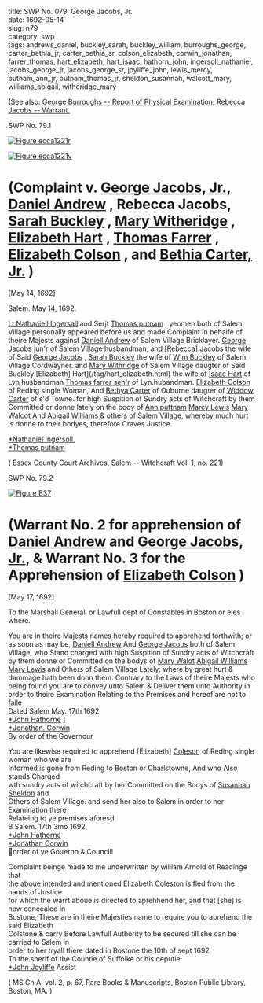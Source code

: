 title: SWP No. 079: George Jacobs, Jr.  
date: 1692-05-14  
slug: n79  
category: swp  
tags: andrews_daniel, buckley_sarah, buckley_william, burroughs_george, carter_bethia_jr, carter_bethia_sr, colson_elizabeth, corwin_jonathan, farrer_thomas, hart_elizabeth, hart_isaac, hathorn_john, ingersoll_nathaniel, jacobs_george_jr, jacobs_george_sr, joyliffe_john, lewis_mercy, putnam_ann_jr, putnam_thomas_jr, sheldon_susannah, walcott_mary, williams_abigail, witheridge_mary




(See also: [George Burroughs -- Report of Physical Examination;](/n22.html#n22.11) [Rebecca Jacobs -- Warrant.](/n81.html#n81.1)

<div markdown class="doc" id="n79.1">

<div class="doc_id">SWP No. 79.1</div>


<span markdown class="figure">[![Figure ecca1221r](archives/ecca/thumb/ecca1221r.jpg)](archives/ecca/large/ecca1221r.jpg)</span>

<span markdown class="figure">[![Figure ecca1221v](archives/ecca/thumb/ecca1221v.jpg)](archives/ecca/large/ecca1221v.jpg)</span>

# (Complaint v. [George Jacobs, Jr.](/tag/jacobs_george_jr.html), [Daniel Andrew](/tag/andrews_daniel.html) , Rebecca Jacobs, [Sarah Buckley](/tag/buckley_sarah.html) , [Mary Witheridge](/tag/witheridge_mary.html) , [Elizabeth Hart](/tag/hart_elizabeth.html) , [Thomas Farrer](/tag/farrer_thomas.html) , [Elizabeth Colson](/tag/colson_elizabeth.html) , and [Bethia Carter, Jr.](/tag/carter_bethia_jr.html) )

[May 14, 1692]

Salem.  May 14, 1692. 

[Lt Nathaniell Ingersall](/tag/ingersoll_nathaniel.html) and Serjt [Thomas putnam](/tag/putnam_thomas_jr.html) , yeomen both of Salem Village personally appeared before us and made Complaint in behalfe of theire Majests against [Daniell Andrew](/tag/andrews_daniel.html) of Salem Village Bricklayer. [George Jacobs](/tag/jacobs_george_sr.html) jun'r of Salem Village husbandman, and [Rebecca] Jacobs  the wife of Said [George Jacobs](/tag/jacobs_george_jr.html) , [Sarah Buckley](/tag/buckley_sarah.html) the wife of [W'm Buckley](/tag/buckley_william.html) of Salem Village Cordwayner. and [Mary Withridge](/tag/witheridge_mary.html) of Salem Village daugter of Said Buckley [Elizabeth] Hart](/tag/hart_elizabeth.html) the wife of [Isaac Hart](/tag/hart_isaac.html) of Lyn husbandman [Thomas farrer sen'r](/tag/farrer_thomas.html) of Lyn.hubandman. [Elizabeth Colson](/tag/colson_elizabeth.html) of Reding single Woman, And [Bethya Carter](/tag/carter_bethia_jr.html) of Ouburne daugter of [Widdow Carter](/tag/carter_bethia_sr.html) of s'd Towne. for high Suspition of Sundry acts of Witchcraft by them Committed or donne lately on the body of [Ann puttnam](/tag/putnam_ann_jr.html) [Marcy Lewis](/tag/lewis_mercy.html) [Mary Walcot](/tag/walcott_mary.html) And [Abigail Williams](/tag/williams_abigail.html) & others of Salem Village, whereby much hurt is donne to their bodyes, therefore Craves Justice.

[*Nathaniel Ingersoll.](/tag/ingersoll_nathaniel.html)  
[*Thomas putnam](/tag/putnam_thomas_jr.html)

( Essex County Court Archives, Salem -- Witchcraft Vol. 1, no. 221)


</div>



<div markdown class="doc" id="n79.2">

<div class="doc_id">SWP No. 79.2</div>


<span markdown class="figure">[![Figure B37](archives/BPL/gifs/B37.gif)](archives/BPL/LARGE/B37.jpg)</span>

# (Warrant No. 2 for apprehension of [Daniel Andrew](/tag/andrews_daniel.html) and [George Jacobs, Jr.](/tag/jacobs_george_jr.html), & Warrant No. 3 for the Apprehension of  [Elizabeth Colson](/tag/colson_elizabeth.html) )

[May 17, 1692]

To the Marshall Generall or Lawfull dept of Constables in Boston or eles where. 

You are in theire Majests names hereby required to apprehend forthwith; or as soon as may be, [Daniell Andrew](/tag/andrews_daniel.html) And [George Jacobs](/tag/jacobs_george_jr.html) both of Salem Village, who Stand charged with high Suspition of Sundry acts of Witchcraft by them donne or Committed on the bodys of [Mary Walot](/tag/walcott_mary.html) [Abigail Williams](/tag/williams_abigail.html) [Mary Lewis](/tag/lewis_mercy.html) and Others of Salem Village Lately: where by great hurt & dammage hath been donn them. Contrary to the Laws of theire Majests who being found you are to convey unto Salem & Deliver them unto Authority in order to theire Examination Relating to the Premises and hereof are not to faile  
Dated Salem  May. 17th 1692  
[*John Hathorne](/tag/hathorn_john.html) ]  
 [*Jonathan. Corwin](/tag/corwin_jonathan.html)  
By order of the Governour 

You are likewise required to apprehend [Elizabeth] [Coleson](/tag/colson_elizabeth.html) of Reding single woman who we are  
Informed is gone from Reding to Boston or Charlstowne, And who Also stands Charged  
wth sundry acts of witchcraft by her Committed on the Bodys of [Susannah Sheldon](/tag/sheldon_susannah.html) and  
Others of Salem Village. and send her also to Salem in order to her Examination there  
Relateing to ye premises aforesd  
                        B Salem. 17th 3mo 1692  
                        [*John Hathorne](/tag/hathorn_john.html)  
                        [*Jonathan Corwin](/tag/corwin_jonathan.html)  

order of ye Gouerno & Councill

Complaint beinge made to me underwritten by william Arnold of Readinge that  
the aboue intended and mentioned Elizabeth Coleston is fled from the hands of Justice  
for which the warrt aboue is directed to aprehhend her, and that [she] is now concealed in  
Bostone, These are in theire Majesties name to require you to aprehend the said Elizabeth  
Colstone & carry Before Lawfull Authority to be secured till she can be carried to Salem in  
order to her tryall there dated in Bostone the 10th of sept 1692  
To the sherif of the Countie of Suffolke or his deputie  
                                      [*John Joyliffe](/tag/joyliffe_john.html) Assist

( MS Ch A, vol. 2, p. 67, Rare Books & Manuscripts, Boston Public Library, Boston, MA. )  
</div>

